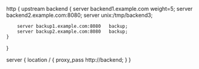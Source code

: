 http {
    upstream backend {
        server backend1.example.com       weight=5;
        server backend2.example.com:8080;
        server unix:/tmp/backend3;

        server backup1.example.com:8080   backup;
        server backup2.example.com:8080   backup;
    }
}

server {
    location / {
        proxy_pass http://backend;
    }
}

